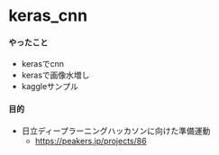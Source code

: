 # keras_cnn
#### やったこと
- kerasでcnn  
- kerasで画像水増し  
- kaggleサンプル  
#### 目的  
- 日立ディープラーニングハッカソンに向けた準備運動  
  - https://peakers.jp/projects/86